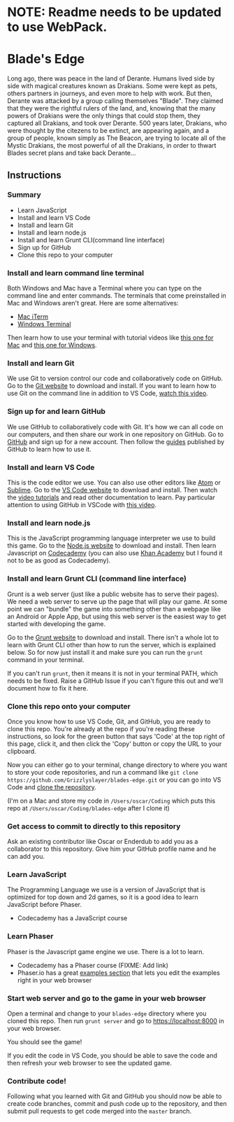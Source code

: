 # NOTE: Readme needs to be updated to use WebPack.

# Blade's Edge
Long ago, there was peace in the land of Derante. Humans lived side by side with magical creatures known as Drakians. Some were kept as pets, others partners in journeys, and even more to help with work. But then, Derante was attacked by a group calling themselves "Blade". They claimed that they were the rightful rulers of the land, and, knowing that the many powers of Drakians were the only things that could stop them, they captured all Drakians, and took over Derante. 500 years later, Drakians, who were thought by the citezens to be extinct, are appearing again, and a group of people, known simply as The Beacon, are trying to locate all of the Mystic Drakians, the most powerful of all the Drakians, in order to thwart Blades secret plans and take back Derante...

## Instructions

### Summary

* Learn JavaScript
* Install and learn VS Code
* Install and learn Git
* Install and learn node.js
* Install and learn Grunt CLI(command line interface)
* Sign up for GitHub
* Clone this repo to your computer

### Install and learn command line terminal
Both Windows and Mac have a Terminal where you can type on the command line and enter commands. The terminals that come preinstalled in Mac and Windows aren't great. Here are some alternatives:

* [Mac iTerm](https://iterm2.com)
* [Windows Terminal](https://github.com/microsoft/terminal)

Then learn how to use your terminal with tutorial videos like [this one for Mac](https://www.youtube.com/watch?v=aKRYQsKR46I) and [this one for Windows](https://www.youtube.com/watch?v=MBBWVgE0ewk).

### Install and learn Git
We use Git to version control our code and collaboratively code on GitHub. Go to the [Git website](https://git-scm.com/downloads) to download and install. If you want to learn how to use Git on the command line in addition to VS Code, [watch this video](https://www.youtube.com/watch?v=USjZcfj8yxE).

### Sign up for and learn GitHub
We use GitHub to collaboratively code with Git. It's how we can all code on our computers, and then share our work in one repository on GitHub. Go to [GitHub](https://github.com) and sign up for a new account. Then follow the [guides](https://guides.github.com) published by GitHub to learn how to use it.

### Install and learn VS Code
This is the code editor we use. You can also use other editors like [Atom](https://atom.io) or [Sublime](https://sublimetext.com). Go to the [VS Code website](https://code.visualstudio.com/) to download and install. Then watch the [video tutorials](https://code.visualstudio.com/docs/introvideos/basics) and read other documentation to learn. Pay particular attention to using GitHub in VSCode with [this video](https://www.youtube.com/watch?v=Fk12ELJ9Bww).

### Install and learn node.js
This is the JavaScript programming language interpreter we use to build this game. Go to the [Node.js website](https://nodejs.org) to download and install. Then learn Javascript on [Codecademy](https://www.codecademy.com/learn) (you can also use [Khan Academy](https://khanacademy.org) but I found it not to be as good as Codecademy).

### Install and learn Grunt CLI (command line interface)
Grunt is a web server (just like a public website has to serve their pages). We need a web server to serve up the page that will play our game. At some point we can "bundle" the game into something other than a webpage like an Android or Apple App, but using this web server is the easiest way to get started with developing the game.

Go to the [Grunt website](https://gruntjs.com/getting-started) to download and install. There isn't a whole lot to learn with Grunt CLI other than how to run the server, which is explained below. So for now just install it and make sure you can run the `grunt` command in your terminal.

If you can't run `grunt`, then it means it is not in your terminal PATH, which needs to be fixed. Raise a GitHub Issue if you can't figure this out and we'll document how to fix it here.


### Clone this repo onto your computer
Once you know how to use VS Code, Git, and GitHub, you are ready to clone this repo. You're already at the repo if you're reading these instructions, so look for the green button that says 'Code' at the top right of this page, click it, and then click the 'Copy' button or copy the URL to your clipboard.

Now you can either go to your terminal, change directory to where you want to store your code repositories, and run a command like `git clone https://github.com/Grizzlyslayer/blades-edge.git` or you can go into VS Code and [clone the repository](https://code.visualstudio.com/docs/editor/versioncontrol#_cloning-a-repository).

(I'm on a Mac and store my code in `/Users/oscar/Coding` which puts this repo at `/Users/oscar/Coding/blades-edge` after I clone it)


### Get access to commit to directly to this repository
Ask an existing contributor like Oscar or Enderdub to add you as a collaborator to this repository. Give him your GitHub profile name and he can add you.

### Learn JavaScript



The Programming Language we use is a version of JavaScript that is optimized for top down and 2d games, so it is a good idea to learn JavaScript before Phaser.

* Codecademy has a JavaScript course
### Learn Phaser 

Phaser is the Javascript game engine we use. There is a lot to learn.

* Codecademy has a Phaser course (FIXME: Add link)
* Phaser.io has a great [examples section](https://phaser.io/examples/v3) that lets you edit the examples right in your web browser


### Start web server and go to the game in your web browser

Open a terminal and change to your `blades-edge` directory where you cloned this repo. Then run `grunt server` and go to [https://localhost:8000](https://localhost:8000) in your web browser.

You should see the game!

If you edit the code in VS Code, you should be able to save the code and then refresh your web browser to see the updated game.


### Contribute code!

Following what you learned with Git and GitHub you should now be able to create code branches, commit and push code up to the repository, and then submit pull requests to get code merged into the `master` branch.
